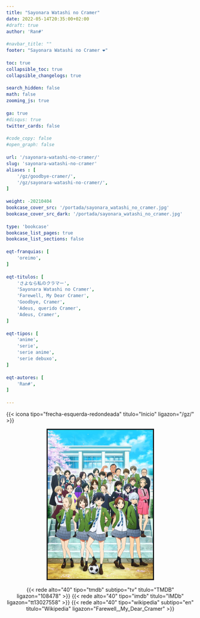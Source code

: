 ```yaml
---
title: "Sayonara Watashi no Cramer"
date: 2022-05-14T20:35:00+02:00
#draft: true
author: 'Ran#'

#navbar_title: ""
footer: "Sayonara Watashi no Cramer ❤️"

toc: true
collapsible_toc: true
collapsible_changelogs: true

search_hidden: false
math: false
zooming_js: true

ga: true
#disqus: true
twitter_cards: false

#code_copy: false
#open_graph: false

url: '/sayonara-watashi-no-cramer/'
slug: 'sayonara-watashi-no-cramer'
aliases : [
    '/gz/goodbye-cramer/',
    '/gz/sayonara-watashi-no-cramer/',
]

weight: -20210404
bookcase_cover_src: '/portada/sayonara_watashi_no_cramer.jpg'
bookcase_cover_src_dark: '/portada/sayonara_watashi_no_cramer.jpg'

type: 'bookcase'
bookcase_list_pages: true
bookcase_list_sections: false

eqt-franquias: [
    'oreimo',
]

eqt-titulos: [
    'さよなら私のクラマー',
    'Sayonara Watashi no Cramer',
    'Farewell, My Dear Cramer',
    'Goodbye, Cramer',
    'Adeus, querido Cramer',
    'Adeus, Cramer',
]

eqt-tipos: [
    'anime',
    'serie',
    'serie anime',
    'serie debuxo',
]

eqt-autores: [
    'Ran#',
]

---
```


{{< icona tipo="frecha-esquerda-redondeada" titulo="Inicio" ligazon="/gz/" >}}

<div style="text-align: center">
<img style="border: 3px solid currentColor" height=400 title="Sayonara Watashi no Cramer" alt="Sayonara Watashi no Cramer" src="/portada/sayonara_watashi_no_cramer.jpg">

{{< rede alto="40" tipo="tmdb" subtipo="tv" titulo="TMDB" ligazon="108478" >}}
{{< rede alto="40" tipo="imdb" titulo="IMDb" ligazon="tt13027558" >}}
{{< rede alto="40" tipo="wikipedia" subtipo="en" titulo="Wikipedia" ligazon="Farewell,_My_Dear_Cramer" >}}
</div>
